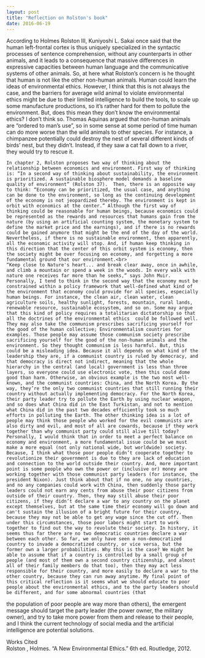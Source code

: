 ```yaml
---
layout: post
title: "Reflection on Rolston's book"
date: 2016-06-19
---
```

According to Holmes Rolston III, Kuniyoshi L. Sakai once said that the human left-frontal cortex is thus uniquely specialized in the syntactic processes of sentence comprehension, without any counterparts in other animals, and it leads to a consequence that massive differences in expressive capacities between human language and the communicative systems of other animals. So, at here what Rolston’s concern is he thought that human is not like the other non-human animals. Human could learn the ideas of environmental ethics. However, I think that this is not always the case, and the barriers for average wild animal to violate environmental ethics might be due to their limited intelligence to build the tools, to scale up some manufacture productions, so it’s rather hard for them to pollute the environment. But, does this mean they don’t know the environmental ethics? I don’t think so. Thomas Aquinas argued that non-human animals are “ordered to man’s use”, so in some sense at some period of time human can do more worse than the wild animals to other species. For instance, a chimpanzee potentially could destroy the nest of several different kinds of birds’ nest, but they didn’t. Instead, if they saw a cat fall down to a river, they would try to rescue it.<br>

	In chapter 2, Rolston proposes two way of thinking about the relationship between economics and environment. First way of thinking is: “In a second way of thinking about sustainability, the environment is prioritized. A sustainable biosphere model demands a baseline quality of environment” (Rolston 37).  Then, there is an opposite way to think: “Economy can be prioritized, the usual case, and anything can be done to the environment, so long as the continuing development of the economy is not jeopardized thereby. The environment is kept in orbit with economics at the center.” Although the first way of thinking could be reasonable for human beings, because economics could be represented as the rewards and resources that humans gain from the nature (by using an artificial counting system, the monetary system to define the market price and the earnings), and if there is no rewards could be gained anymore that might be the end of the day of the world. Nevertheless, if there is no sustainable environment, then apparently, all the economic activity will stop. And, if human keep thinking in this direction that the center of this orbit system is economy, then the society might be over focusing on economy, and forgetting a more fundamental ground that our environment.<br>
	“Keep close to Nature's heart... and break clear away, once in awhile, and climb a mountain or spend a week in the woods. In every walk with nature one receives far more than he seeks,” says John Muir. Personally, I tend to think in the second way that the economy must be constrained within a policy framework that well-defined what kind of the environment that economy could provide for all species, especially human beings. For instance, the clean air, clean water, clean agriculture soils, healthy sunlight, forests, mountain, rural lands, renewable resource, sustainable ecosystem, and so on. Some may argue that this kind of policy requires a totalitarian dictatorship so that all the doctrines of the environmental ethics  could be followed well. They may also take the communism prescribes sacrificing yourself for the good of the human collective; Environmentalism countries for examples. Those people may assume those communism society prescribe sacrificing yourself for the good of the non-human animals and the environment. So they thought communism is less harmful. But, this could be a misleading idea. Because it all depends on what kind of the leadership they are, if a communist country is ruled by democracy, and that democracy is direct not indirect, meaning that the whole hierarchy in the central (and local) government is less than three layers, so everyone could use electronic vote, then this could dome good than harm. Otherwise, an obvious example is the two most well-known, and the communist countries: China, and the North Korea. By the way, they’re the only two communist countries that still running their country without actually implementing democracy. For the North Korea, their party leader try to pollute the Earth by using nuclear weapon, and so does what China did in the East Turkistan, and not to mention what China did in the past two decades efficiently took so much efforts in polluting the Earth. The other thinking idea is a lot of people may think those people who worked for the evil communists are also dirty and evil, and most of all are cowards, because if they work together than why communist party could still alive till today? Personally, I would think that in order to meet a perfect balance on economy and environment, a more fundamental issue could be we must make a more equal (not only national wide, but worldwide) society. Because, I think what those poor people didn’t cooperate together to revolutionize their government is due to they are lack of education and connection to the world outside their country. And, more important point is some people who own the power or (inclusive or) money are working together with those communist party leaders (for instance, the president Nixon). Just think about that if no one, no any countries, and no any companies could work with China, then suddenly those party leaders could not earn any cents from abuse their poor citizens from outside of their country. Then, they may still abuse their poor citizens, if they didn’t declare a war to any country on the planet except themselves, but at the same time their economy will go down and can't sustain the illusion of a bright future for their country, because they may not be able to get any wage since the cut off. Then under this circumstances, those poor labors might start to work together to find out the way to revolute their society. In history, it seems thus far there are no two democratic countries declare a war between each other. So far, we only have seen a non-democratized country to invade a democratized country, or vice versa, but the former own a larger probabilities. Why this is the case? We might be able to assume that if a country is controlled by a small group of people (and most of them own a second country citizenship, and almost all of their family members do that too), then they may act less responsible for their country, and more easily to declare a war to the other country, because they can run away anytime. My final point of this critical reflection is it seems what we should educate to poor people about the environmental ethics, and to the party leaders should be different, and for some abnormal countries (that
the population of poor people are way more than others), the emergent message should target the party leader (the power owner, the military owner), and try to take more power from them and release to their people, and I think the current technology of social media and the artificial intelligence are potential solutions.<br>



Works Cited<br>
Rolston , Holmes. “A New Environmental Ethics.” 6th ed. Routledge, 2012.
